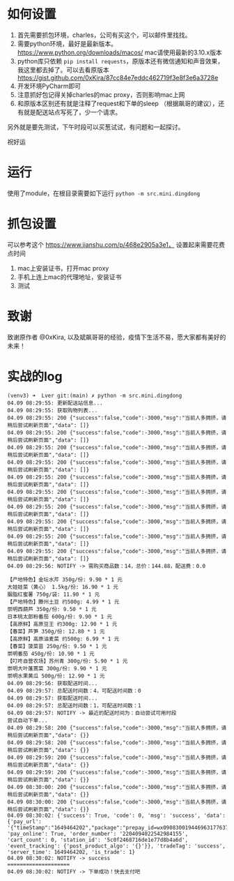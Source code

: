 # 如何设置

1. 首先需要抓包环境，charles，公司有买这个，可以邮件里找找。
2. 需要python环境，最好是最新版本。 https://www.python.org/downloads/macos/ mac请使用最新的3.10.x版本
3. python库只依赖 `pip install requests`，原版本还有微信通知和声音效果，我这里都去掉了。可以去看原版本 https://gist.github.com/0xKira/87cc84e7eddc462719f3e8f3e6a3728e
4. 开发环境PyCharm即可
5. 注意抓好包记得关掉charles的mac proxy，否则影响mac上网
6. 和原版本区别还有就是注释了request和下单的sleep （根据飙哥的建议），还有就是配送站点写死了，少一个请求。

另外就是要先测试，下午时段可以买葱试试，有问题和一起探讨。

祝好运

# 运行

使用了module，在根目录需要如下运行
`python -m src.mini.dingdong`


# 抓包设置
可以参考这个 https://www.jianshu.com/p/468e2905a3e1， 设置起来需要花费点时间

1. mac上安装证书，打开mac proxy
2. 手机上连上mac的代理地址，安装证书
3. 测试


# 致谢
致谢原作者 @0xKira, 以及斌飙哥哥的经验，疫情下生活不易，愿大家都有美好的未来！

# 实战的log
```buildoutcfg
(venv3) ➜  Lver git:(main) ✗ python -m src.mini.dingdong
04.09 08:29:55: 更新配送站信息...
04.09 08:29:55: 获取购物列表...
04.09 08:29:55: 200 {"success":false,"code":-3000,"msg":"当前人多拥挤，请稍后尝试刷新页面","data": []}
04.09 08:29:55: 200 {"success":false,"code":-3000,"msg":"当前人多拥挤，请稍后尝试刷新页面","data": []}
04.09 08:29:55: 200 {"success":false,"code":-3000,"msg":"当前人多拥挤，请稍后尝试刷新页面","data": []}
04.09 08:29:55: 200 {"success":false,"code":-3000,"msg":"当前人多拥挤，请稍后尝试刷新页面","data": []}
04.09 08:29:55: 200 {"success":false,"code":-3000,"msg":"当前人多拥挤，请稍后尝试刷新页面","data": []}
04.09 08:29:55: 200 {"success":false,"code":-3000,"msg":"当前人多拥挤，请稍后尝试刷新页面","data": []}
04.09 08:29:55: 200 {"success":false,"code":-3000,"msg":"当前人多拥挤，请稍后尝试刷新页面","data": []}
04.09 08:29:55: 200 {"success":false,"code":-3000,"msg":"当前人多拥挤，请稍后尝试刷新页面","data": []}
04.09 08:29:55: 200 {"success":false,"code":-3000,"msg":"当前人多拥挤，请稍后尝试刷新页面","data": []}
04.09 08:29:55: 200 {"success":false,"code":-3000,"msg":"当前人多拥挤，请稍后尝试刷新页面","data": []}
04.09 08:29:56: NOTIFY -> 需购买商品数：14，总价：144.88，配送费：0.0

【产地特色】金坛水芹 350g/份: 9.90 * 1 元
大娃娃菜（黄心） 1.5kg/份: 16.90 * 1 元
胭脂红蜜薯 750g/袋: 11.90 * 1 元
【产地特色】滕州土豆 约500g: 4.99 * 1 元
崇明西葫芦 350g/份: 9.50 * 1 元
日本桃太郎粉番茄 600g/份: 9.90 * 1 元
【高原鲜】高原豆王 约300g: 12.90 * 1 元
【春菜】芦笋 350g/份: 12.80 * 1 元
【高原鲜】高原油麦菜 约500g: 6.99 * 1 元
【春菜】菠菜苗 250g/份: 9.50 * 1 元
崇明番茄 450g/份: 10.90 * 1 元
【叮咚自营农场】苏州青 300g/份: 5.90 * 1 元
崇明大叶蓬蒿菜 300g/份: 9.90 * 1 元
崇明水果黄瓜 500g/份: 12.90 * 1 元
04.09 08:29:56: 获取配送时间...
04.09 08:29:57: 总配送时间数：4，可配送时间数：0
04.09 08:29:57: 获取配送时间...
04.09 08:29:57: 总配送时间数：1，可配送时间数：1
04.09 08:29:57: NOTIFY -> 最近的配送时间为：自动尝试可用时段
尝试自动下单...
04.09 08:29:58: 200 {"success":false,"code":-3000,"msg":"当前人多拥挤，请稍后尝试刷新页面","data": {}}
04.09 08:29:58: 200 {"success":false,"code":-3000,"msg":"当前人多拥挤，请稍后尝试刷新页面","data": {}}
04.09 08:29:59: 200 {"success":false,"code":-3000,"msg":"当前人多拥挤，请稍后尝试刷新页面","data": {}}
04.09 08:29:59: 200 {"success":false,"code":-3000,"msg":"当前人多拥挤，请稍后尝试刷新页面","data": {}}
04.09 08:30:00: 200 {"success":false,"code":-3000,"msg":"当前人多拥挤，请稍后尝试刷新页面","data": {}}
04.09 08:30:00: 200 {"success":false,"code":-3000,"msg":"当前人多拥挤，请稍后尝试刷新页面","data": {}}
04.09 08:30:02: {'success': True, 'code': 0, 'msg': 'success', 'data': {'pay_url': '{"timeStamp":"1649464202","package":"prepay_id=wx090830019446963177637e3052d8ea0000","appId":"wx1e113254eda17715","sign":"8010B055DA7070C72F2CB44689102A59","signType":"MD5","nonceStr":"05rw40mIxLJ2DyydryyOpy7ecTmBkcdI"}', 'pay_online': True, 'order_number': '2204094022542984155', 'cart_count': 0, 'station_id': '5c0f2468716de1e77d8b4a6d', 'event_tracking': {'post_product_algo': '{}'}}, 'tradeTag': 'success', 'server_time': 1649464202, 'is_trade': 1}
04.09 08:30:02: NOTIFY -> success
====================
04.09 08:30:02: NOTIFY -> 下单成功！快去支付吧

```